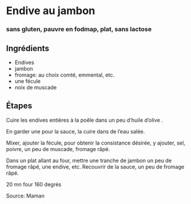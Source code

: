 # Endive au jambon
### sans gluten, pauvre en fodmap, plat, sans lactose

## Ingrédients

- Endives
- jambon
- fromage: au choix comté, emmental, etc.
- une fécule 
- noix de muscade 

## Étapes

Cuire les endives entières à la poêle dans un peu d’huile d’olive . 

En garder une pour la sauce, la cuire dans de l’eau salée.

Mixer, ajouter la fécule, pour obtenir la consistance désirée, y ajouter, sel, poivre, un peu de muscade, fromage râpé.

Dans un plat allant au four, mettre une tranche de jambon un peu de fromage râpé, une endive, etc. Recouvrir de la sauce, un peu de fromage râpé.

20 mn four 160 degrés

Source: Maman